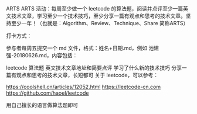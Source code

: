 ARTS
ARTS 活动：每周至少做一个 leetcode 的算法题，阅读并点评至少一篇英文技术文章，学习至少一个技术技巧，至少分享一篇有观点和思考的技术文章。坚持至少一年！（也就是：Algorithm、Review、Technique、Share 简称ARTS）

打卡方式：

参与者每周五提交一个 md 文件，格式：姓名+日期.md，例如 池建强-20180626.md，内容包括：

leetcode 算法题
英文技术文章地址和简要点评
学习了什么新的技术技巧
分享一篇有观点和思考的技术文章，长短都可
关于 leetcode，可以参考：

https://coolshell.cn/articles/12052.html
https://leetcode-cn.com
https://github.com/haoel/leetcode

用自己擅长的语言做算法题即可
